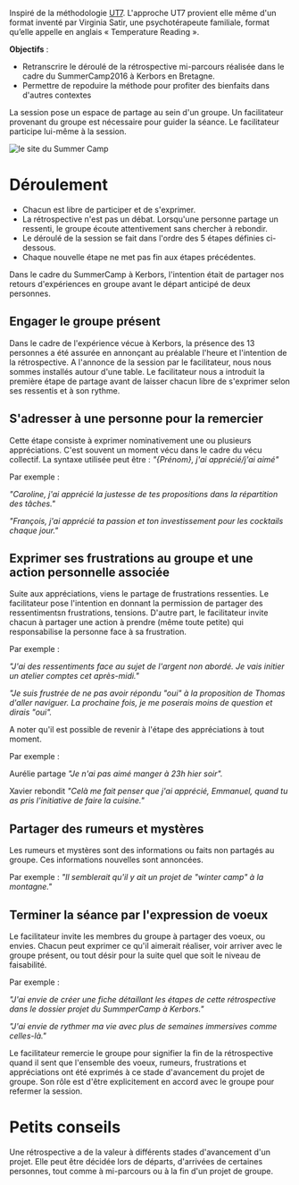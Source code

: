 Inspiré de la méthodologie [UT7](http://ut7.fr/blog/2015/11/18/animer-vos-retrospectives-avec-le-conseil.html). L'approche UT7 provient elle même d'un format inventé par Virginia Satir, une psychotérapeute familiale, format qu’elle appelle en anglais « Temperature Reading ».

**Objectifs** : 
* Retranscrire le déroulé de la rétrospective mi-parcours réalisée dans le cadre du SummerCamp2016 à Kerbors en Bretagne. 
* Permettre de repoduire la méthode pour profiter des bienfaits dans d'autres contextes

La session pose un espace de partage au sein d'un groupe. Un facilitateur provenant du groupe est nécessaire pour guider la séance. Le facilitateur participe lui-même à la session.

![le site du Summer Camp](http://movilab.org/images/7/7a/SummerCamp2016Kerbors.jpeg)

# Déroulement
* Chacun est libre de participer et de s'exprimer. 
* La rétrospective n'est pas un débat. Lorsqu'une personne partage un ressenti, le groupe écoute attentivement sans chercher à rebondir.
* Le déroulé de la session se fait dans l'ordre des 5 étapes définies ci-dessous.
* Chaque nouvelle étape ne met pas fin aux étapes précédentes.

Dans le cadre du SummerCamp à Kerbors, l'intention était de partager nos retours d'expériences en groupe avant le départ anticipé de deux personnes.

## Engager le groupe présent
Dans le cadre de l'expérience vécue à Kerbors, la présence des 13 personnes a été assurée en annonçant au préalable l'heure et l'intention de la rétrospective. A l'annonce de la session par le facilitateur, nous nous sommes installés autour d'une table. Le facilitateur nous a introduit la première étape de partage avant de laisser chacun libre de s'exprimer selon ses ressentis et à son rythme.

## S'adresser à une personne pour la remercier
Cette étape consiste à exprimer nominativement une ou plusieurs appréciations. C'est souvent un  moment vécu dans le cadre du vécu collectif. La syntaxe utilisée peut être : _"{Prénom}, j'ai apprécié/j'ai aimé"_

Par exemple :

_"Caroline, j'ai apprécié la justesse de tes propositions dans la répartition des tâches."_

_"François, j'ai apprécié ta passion et ton investissement pour les cocktails chaque jour."_

## Exprimer ses frustrations au groupe et une action personnelle associée
Suite aux appréciations, viens le partage de frustrations ressenties.
Le facilitateur pose l'intention en donnant la permission de partager des ressentimentsn frustrations, tensions.
D'autre part, le facilitateur invite chacun à partager une action à prendre (même toute petite) qui responsabilise la personne face à sa frustration.

Par exemple : 

_"J'ai des ressentiments face au sujet de l'argent non abordé. Je vais initier un atelier comptes cet après-midi."_

_"Je suis frustrée de ne pas avoir répondu "oui" à la proposition de Thomas d'aller naviguer. La prochaine fois, je me poserais moins de question et dirais "oui"._

A noter qu'il est possible de revenir à l'étape des appréciations à tout moment. 

Par exemple :

Aurélie partage  _"Je n'ai pas aimé manger à 23h hier soir"._

Xavier rebondit _"Celà me fait penser que j'ai apprécié, Emmanuel, quand tu as pris l'initiative de faire la cuisine."_

## Partager des rumeurs et mystères
Les rumeurs et mystères sont des informations ou faits non partagés au groupe. Ces informations nouvelles sont annoncées.

Par exemple : 
_"Il semblerait qu'il y ait un projet de "winter camp" à la montagne."_

## Terminer la séance par l'expression de voeux
Le facilitateur invite les membres du groupe à partager des voeux, ou envies.
Chacun peut exprimer ce qu'il aimerait réaliser, voir arriver avec le groupe présent, ou tout désir pour la suite quel que soit le niveau de faisabilité.

Par exemple : 

_"J'ai envie de créer une fiche détaillant les étapes de cette rétrospective dans le dossier projet du SummperCamp à Kerbors."_

_"J'ai envie de rythmer ma vie avec plus de semaines immersives comme celles-là."_

Le facilitateur remercie le groupe pour signifier la fin de la rétrospective quand il sent que l'ensemble des voeux, rumeurs, frustrations et appréciations ont été exprimés à ce stade d'avancement du projet de groupe.
Son rôle est d'être explicitement en accord avec le groupe pour refermer la session.

# Petits conseils

Une rétrospective a de la valeur à différents stades d'avancement d'un projet.  Elle peut être décidée lors de départs, d'arrivées de certaines personnes, tout comme à mi-parcours ou à la fin d'un projet de groupe.
